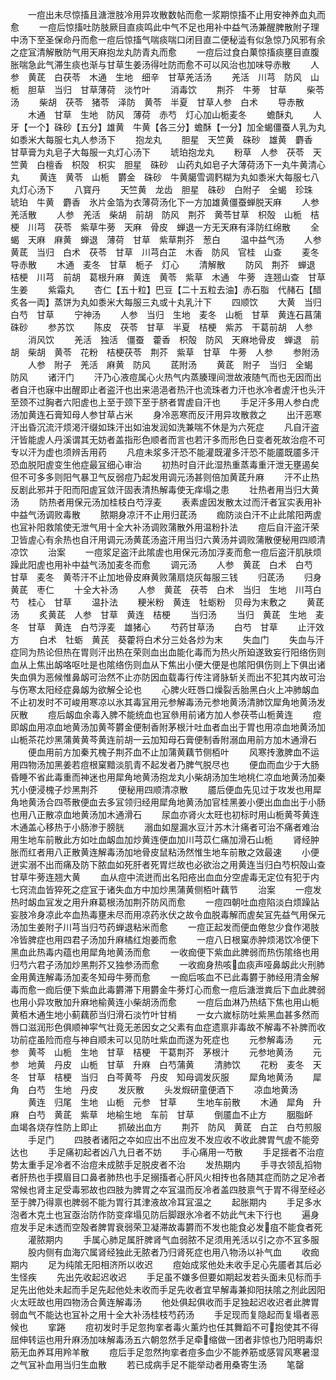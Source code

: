 <!-- { "loadSidebar": true } -->
　　一痘出未尽惊搐且溏泄肢冷用异攻散数帖而愈一浆期惊搐不止用安神养血丸而愈
　　一痘后惊搐吐防肢厥目直痰鸣此中气不足也用补中益气汤兼醒脾散附子理中汤下至圣保命丹而愈一痘后惊搐气喘痰喘口闭目直二便秘澁有似急惊乃风邪有余之症冝清解散防气用天麻抱龙丸防青丸而愈
　　一痘后过食白菓惊搐痰壅目直腹胀喘急此气滞生痰也渐与甘草生姜汤得吐防而愈不可以风治也加味导赤散
　　人参　黄茋　白茯苓　木通　生地　细辛　甘草羌活汤
　　羌活　川芎　防风　山栀　胆草　当归　甘草薄荷　淡竹叶
　　消毒饮
　　荆芥　牛蒡　甘草
　　柴苓汤
　　柴胡　茯苓　猪苓　泽防　黄苓　半夏　甘草人参　白术
　　导赤散
　　木通　甘草　生地　防风　薄荷　赤芍　灯心加山栀麦冬
　　蟾酥丸
　　人牙【一个】硃砂【五分】雄黄　牛黄【各三分】蟾酥【一分】加全蝎僵蚕人乳为丸如黍米大每服七丸人参汤下
　　抱龙丸
　　胆星　天竺黄　硃砂　雄黄　麝香　甘草膏为丸皂子大每服一丸灯心汤下
　　琥珀抱龙丸
　　粉草　人参　茯苓　天竺黄　白檀香　枳殻　枳实　胆星　硃砂　山药丸如皂子大薄荷汤下一丸牛黄清心丸
　　黄连　黄苓　山栀　欝金　硃砂　牛黄臈雪调麫糊为丸如黍米大每服七八丸灯心汤下
　　八寳丹
　　天竺黄　龙齿　胆星　硃砂　白附子　全蝎　珍珠　琥珀　牛黄　麝香　氷片金箔为衣薄荷汤化下一方加雄黄僵蚕蝉脱天麻
　　人参羌活散
　　人参　羌活　柴胡　前胡　防风　荆芥　黄苓甘草　枳殻　山栀　桔梗　川芎　茯苓　紫草牛蒡　天麻　骨皮　蝉退一方无天麻有泽防红绵散
　　全蝎　天麻　麻黄　蝉退　薄荷　甘草　紫草荆芥　葱白
　　温中益气汤
　　人参　黄茋　当归　白术　茯苓　甘草　川芎白芷　木香　防风　官桂　山查
　　麦冬导赤散
　　木通　麦冬　甘草　栀子　灯心
　　清解散
　　防风　荆芥　蝉退　桔梗　川芎　前胡　葛根升麻　黄连　黄苓　紫草　木通　牛蒡　连翘山查　甘草　生姜
　　紫霜丸
　　杏仁【五十粒】巴豆【二十五粒去油】赤石脂　代赭石【醋炙各一両】蒸饼为丸如黍米大每服三丸或十丸乳汁下
　　四顺饮
　　大黄　当归　白芍　甘草
　　宁神汤
　　人参　当归　生地　麦冬　山栀　甘草　黄连石菖蒲　硃砂
　　参苏饮
　　陈皮　茯苓　甘草　半夏　桔梗　紫苏　干葛前胡　人参
　　消风饮
　　羌活　独活　僵蚕　藿香　枳殻　防风　天麻地骨皮　蝉退　前胡　柴胡　黄苓　花粉　桔梗茯苓　荆芥　紫草　甘草　牛蒡　人参
　　参附汤
　　人参　附子　羌活　麻黄　防风
　　茋附汤
　　黄茋　附子　当归　全蝎　防风
　　诸汗门
　　汗乃心液痘属心火热气内蒸腠理间泄故液随气而也无因而出者自汗也寐中出醒即止者盗汗也出来浥浥者热汗也流珠者力汗也氷冷者虗汗也头汗至颈不过胸者六阳虗也上至于颈下至于脐者胃虗自汗也
　　手足汗多用人参白虎汤加黄连石膏知母人参甘草占米
　　身冷恶寒而反汗用异攻散救之
　　出汗恶寒汗出昏沉流汗烦渇汗缀如珠汗出如油发润如洗兼喘不休是为六死症
　　凡自汗盗汗皆能虗人丹溪谓其无妨者盖指形色顺者而言也若汗多而形色日变者死故治痘不可专以汗为虚也须辨舌用药
　　凡痘未浆多汗恐不能灌既灌多汗恐不能靥既靥多汗恐血脱阳虗变生他症最冝细心审治
　　初热时自汗此湿热重蒸毒重汗泄无壅遏矣但不可多多则阳气暴卫气反弱痘乃起发用调元汤甚则倍加黄茋升麻
　　汗不止热反剧此邪并于阳而阳虗冝敛汗固表清热解毒使无痒塌之患
　　壮热者用当归大黄汤
　　防热者用保元汤加桂枝白芍浮麦
　　表素虗因发散太过而汗者冝实表用补中益气汤调败毒散
　　脓期身凉汗不止用归茋汤
　　痂防淡白汗不止此隂阳两虗也冝补阳救隂使无泄气用十全大补汤调败蒲散外用温粉扑法
　　痘后自汗盗汗荣卫皆虗心有余热也自汗用调元汤黄茋汤盗汗用当归六黄汤并调败蒲散便秘用四顺清凉饮
　　治案
　　一痘浆足盗汗此隂虗也用保元汤加浮麦而愈一痘后盗汗肌肤烦躁此阳虗也用补中益气汤加麦冬而愈
　　调元汤
　　人参　黄茋　白术　白芍　甘草　麦冬　黄苓汗不止加地骨皮麻黄败蒲扇烧灰每服三钱
　　归茋汤
　　归身　黄茋　枣仁
　　十全大补汤
　　人参　黄茋　茯苓　白术　当归　生地　川芎白芍　桂心　甘草
　　温扑法
　　粳米粉　黄连　牡蛎粉　贝母为末敷之
　　黄茋汤
　　炙黄茋　人参　甘草　黄连　桔梗
　　当归汤
　　当归　黄茋　生地　麦冬　甘草　黄连　白芍浮麦　雄猪心
　　芍药甘草汤
　　白芍　甘草
　　止汗效方
　　白术　牡蛎　黄芪　葵藿将白术分三处各炒为末
　　失血门
　　失血与汗症同为热论但热在胃则汗出热在荣则血出血能化毒而为热火所廹遂致妄行阳络伤则血从上焦出衂咯呕吐是也隂络伤则血从下焦出小便大便是也隂阳俱伤则上下俱出诸失血俱为恶候惟鼻衂可治然不止亦防因血载毒行传注肾脉斩关而出不犯其内故可治与伤寒太阳经症鼻衂为欲解仝论也
　　心脾火旺唇口燥裂舌胎黑白火上冲肺衂血不止初发时不可峻用寒凉以氷其毒冝用元参解毒汤元参地黄汤清肺饮犀角地黄汤发灰散
　　痘后衂血余毒入脾不能统血也冝叅用前诸方加人参茯苓山栀黄连
　　痘即衂血用凉血地黄汤加黄芩欝金便制香附茅根汁吐血者血出于胃也用凉血地黄汤加山栀茶花炒黑蒲黄黄芩黄连前胡一云加知母石膏便制香附溺血用前方加木通滑石
　　便血用前方加秦艽槐子荆芥血不止加蒲黄藕节侧栢叶
　　风寒抟激脾血不运用四物汤加黑姜若痘根窠黯淡肌青不起发者乃脾气脱尽也
　　便血而血少于大肠昏睡不省此毒重而神迷也用犀角地黄汤抱龙丸小柴胡汤加生地桃仁凉血地黄汤加秦艽小便浸槐子炒黑荆芥
　　便秘用四顺清凉散
　　靥后便血先见过于攻发也用犀角地黄汤合四苓散便血去多冝领归经用犀角地黄汤加官桂黑姜小便出血血出于小肠也用八正散凉血地黄汤加木通滑石
　　尿血亦肾火太旺也初标时用山栀黄芩黄连木通盖心移热于小肠渗于膀胱
　　溺血如屋漏水豆汁苏木汁痛者可治不痛者难治用生地车前散此方如吐血衂血加炒黄连便血加川芎苡仁痛加滑石山栀
　　肾经肿胀而红者用八正散黄连解毒汤加地骨皮鼠粘汤然惟生地车前散之效最速
　　小便迸实溺不出而痛及防下脓血如死肝者死胃烂故也必欲治之用黄连当归白芍枳殻山查甘草牛蒡连翘大黄
　　血从痘中流迸而出名阳疮出血血分空虗毒无定位有犯于内七窍流血皆猝死之症冝于诸失血方中加炒黑蒲黄侧栢叶藕节
　　治案
　　一痘发热时衂血冝发之用升麻葛根汤加荆芥防风而愈
　　一痘四朝吐血痘陷淡白烦躁詀妄肢冷身凉此夲血热毒壅未尽而用凉药氷伏之故令血脱毒解而虗矣冝先益气用保元汤加生姜附子川芎当归芍药蝉退粘米而愈
　　一痘正起发而便血倦怠少食作渇肢冷皆脾症也用四君子汤加升麻橘红炮姜而愈
　　一痘八日根窠赤肿烦渇饮冷便下黑血此热毒内蕴也用犀角地黄汤而愈
　　一收痂便下紫血此脾弱而热伤隂络也用归芍六君子汤加炒黑荆芥又独参汤而愈
　　一收痂身热咳血痰声哑鼻衂此火刑肺金用黄连解毒汤加麦冬知母牛蒡而愈
　　一痂后咳血不已此毒欝于肺经用清金解毒而愈一痂后便下紫血此毒欝滞下用欝金牛蒡灯心而愈一痘后溏泄粪后下血此脾弱也用小异攻散加升麻地榆黄连小柴胡汤而愈
　　一痘后血淋乃热结下焦也用山栀黄栢木通生地小蓟藕莭当归滑石淡竹叶甘梢
　　一女六嵗标防吐紫黑血甚多然而唇口滋润形色俱顺神寜气壮竟无恙因女之父素有血症遗禀非毒故不解毒不补脾而收功前症虽险而痘与神自顺未可以见防吐紫血而遂为死症也
　　元参解毒汤
　　元参　黄芩　山栀　生地　甘草　桔梗　干葛荆芥　茅根汁
　　元参地黄汤
　　元参　地黄　丹皮　山栀　甘草　升麻　白芍蒲黄
　　清肺饮
　　花粉　麦冬　天冬　甘草　桔梗　当归　白芩黄芩　丹皮　知母调发灰服
　　犀角地黄汤
　　犀角　白芍　生地　丹皮
　　发灰散
　　头发煆研童便酒下
　　凉血地黄汤
　　黄连　归尾　生地　山栀　元参　甘草
　　生地车前散
　　木通　犀角　升麻　白芍　黄茋　紫草　地榆生地　车前　甘草
　　倒靥血不止方
　　胭脂衃　血竭各烧存性防上即止
　　抓破出血方
　　荆芥　防风　黄茋　白芷　白芍煎服
　　手足门
　　四肢者诸阳之夲如应出不出应发不发应收不收此脾胃气虗不能旁达也
　　手足痛初起者凶八九日者不妨
　　手心痛用一芍散
　　手足揺者不治痘势太重手足冷者不治痘未成脓手足脱皮者不治
　　发热期内
　　手寻衣领乱搯物者肝热也手摸眉目口鼻者肺热也手足搦搐者心肝风火相抟也各随其症而防之足冷者常候也肾主足受毒邪故也四肢为脾胃之夲冝温而反冷者盖四肢禀气于胃不得至经必至于脾乃得禀也脾弱不能为胃行其津液故冷耳冝温之
　　起胀期内
　　手足多水泡者木克土也冝亟治防作防变痒塌见防后脚跟氷冷者不妨此气未下行也
　　遍身痘发手足未透而空殻者脾胃衰弱荣卫凝滞故毒欝而不发也能食必发疽不能食者死
　　灌脓期内
　　手属心肺足属肝脾肾气血弱脓不足须用羌活以引之亦不冝多服
　　股内侧有血海穴属肾经独此无脓者乃归肾死症也用八物汤以补气血
　　收痂期内
　　足为纯隂无阳相济所以收迟
　　痘始成浆他处未收手足心先靥者其后必生怪疾
　　先出先收起迟收迟
　　手足虽不嫌多但要如期起发若头面未见标而手足先出他处未起而手足先起他处未收而手足先收者宜早解毒兼抑阳扶隂之剂此因阳火太旺故也用四物汤合黄连解毒汤
　　他处俱起俱收而手足独起迟收迟者此脾胃弱血气不能达也冝补之用十全大补汤桂枝芍药汤
　　手足现而复隐起而复塌者恶候也
　　挛踡
　　痘初发时手足忽拘挛者毒火薰灼也任其舞蹈不可抱使其不得屈伸转运也用升麻汤加味解毒汤五六朝忽然手足牵缩做一团者非惊也乃阳明毒炽筋无血养耳用羚羊散
　　痘后手足忽然拘挛者痘多血少不能养筋或感冐风寒暑湿之气冝补血用当归生血散
　　若已成病手足不能举动者用桑寄生汤
　　笔罄
